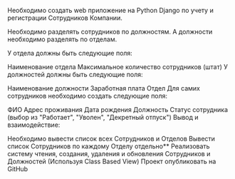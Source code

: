 Необходимо создать web приложение на Python Django по учету и регистрации Сотрудников Компании.

Необходимо разделять сотрудников по должностям. А должности необходимо разделять по отделам.

У отдела должны быть следующие поля:

Наименование отдела
Максимальное количество сотрудников (штат)
У должностей должны быть следующие поля:

Наименование должности
Заработная плата
Отдел
Для самих сотрудников необходимо создать следующие поля:

ФИО
Адрес проживания
Дата рождения
Должность
Статус сотрудника (выбор из "Работает", "Уволен", "Декретный отпуск")
Вывод и взаимодействие:

Необходимо вывести список всех Сотрудников и Отделов
Вывести список Сотрудников по каждому Отделу отдельно**
Реализовать систему чтения, создания, удаления и обновления Сотрудников и Должностей (Используя Class Based View)
Проект опубликовать на GitHub
